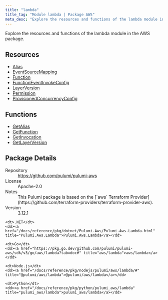 ```yaml
---
title: "lambda"
title_tag: "Module lambda | Package AWS"
meta_desc: "Explore the resources and functions of the lambda module in the AWS package."
---
```


<!-- WARNING: this file was generated by Pulumi Docs Generator. -->
<!-- Do not edit by hand unless you're certain you know what you are doing! -->

Explore the resources and functions of the lambda module in the AWS package.

<h2 id="resources">Resources</h2>
<ul class="api">
    <li><a href="alias" title="Alias"><span class="symbol resource"></span>Alias</a></li>
    <li><a href="eventsourcemapping" title="EventSourceMapping"><span class="symbol resource"></span>EventSourceMapping</a></li>
    <li><a href="function" title="Function"><span class="symbol resource"></span>Function</a></li>
    <li><a href="functioneventinvokeconfig" title="FunctionEventInvokeConfig"><span class="symbol resource"></span>FunctionEventInvokeConfig</a></li>
    <li><a href="layerversion" title="LayerVersion"><span class="symbol resource"></span>LayerVersion</a></li>
    <li><a href="permission" title="Permission"><span class="symbol resource"></span>Permission</a></li>
    <li><a href="provisionedconcurrencyconfig" title="ProvisionedConcurrencyConfig"><span class="symbol resource"></span>ProvisionedConcurrencyConfig</a></li>
</ul>

<h2 id="functions">Functions</h2>
<ul class="api">
    <li><a href="getalias" title="GetAlias"><span class="symbol function"></span>GetAlias</a></li>
    <li><a href="getfunction" title="GetFunction"><span class="symbol function"></span>GetFunction</a></li>
    <li><a href="getinvocation" title="GetInvocation"><span class="symbol function"></span>GetInvocation</a></li>
    <li><a href="getlayerversion" title="GetLayerVersion"><span class="symbol function"></span>GetLayerVersion</a></li>
</ul>

<h2 id="package-details">Package Details</h2>
<dl class="package-details">
	<dt>Repository</dt>
	<dd><a href="https://github.com/pulumi/pulumi-aws">https://github.com/pulumi/pulumi-aws</a></dd>
	<dt>License</dt>
	<dd>Apache-2.0</dd>
	<dt>Notes</dt>
	<dd>This Pulumi package is based on the [`aws` Terraform Provider](https://github.com/terraform-providers/terraform-provider-aws).</dd>
	<dt>Version</dt>
	<dd>3.12.1</dd>
</dl>



<dl class="tabular">

    <dt>.NET</dt>
    <dd><a href="/docs/reference/pkg/dotnet/Pulumi.Aws/Pulumi.Aws.Lambda.html" title="Pulumi.Aws.Lambda">Pulumi.Aws.Lambda</a></dd>

    <dt>Go</dt>
    <dd><a href="https://pkg.go.dev/github.com/pulumi/pulumi-aws/sdk/v3/go/aws/lambda?tab=doc#" title="aws/lambda">aws/lambda</a></dd>

    <dt>Node.js</dt>
    <dd><a href="/docs/reference/pkg/nodejs/pulumi/aws/lambda/#" title="@pulumi/aws/lambda">@pulumi/aws/lambda</a></dd>

    <dt>Python</dt>
    <dd><a href="/docs/reference/pkg/python/pulumi_aws/lambda" title="pulumi_aws/lambda">pulumi_aws/lambda</a></dd>

</dl>

